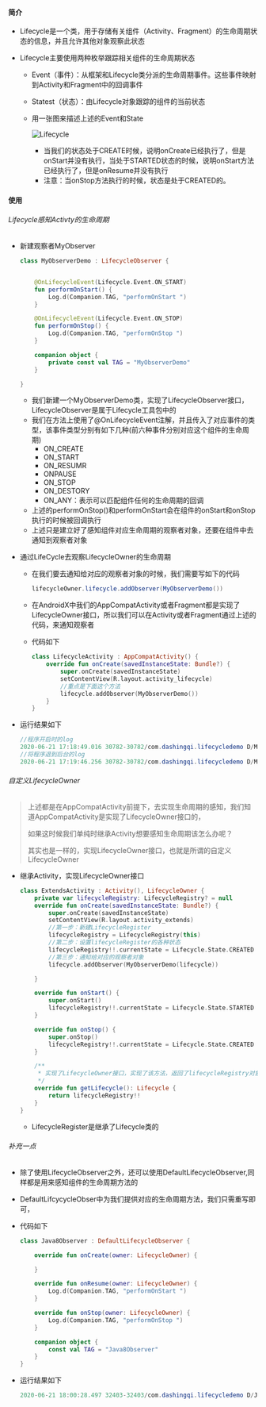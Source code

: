 #### 简介

- Lifecycle是一个类，用于存储有关组件（Activity、Fragment）的生命周期状态的信息，并且允许其他对象观察此状态

- Lifecycle主要使用两种枚举跟踪相关组件的生命周期状态

  - Event（事件）：从框架和Lifecycle类分派的生命周期事件。这些事件映射到Activity和Fragment中的回调事件

  - Statest（状态）：由Lifecycle对象跟踪的组件的当前状态

  - 用一张图来描述上述的Event和State

    ![Lifecycle](https://upload-images.jianshu.io/upload_images/4997216-e5b4865c28b3e8ab.jpg?imageMogr2/auto-orient/strip%7CimageView2/2/w/1240)

    - 当我们的状态处于CREATE时候，说明onCreate已经执行了，但是onStart并没有执行，当处于STARTED状态的时候，说明onStart方法已经执行了，但是onResume并没有执行
    - 注意：当onStop方法执行的时候，状态是处于CREATED的。

#### 使用

###### Lifecycle感知Activty的生命周期

- 新建观察者MyObserver

  ```kotlin
  class MyObserverDemo : LifecycleObserver {
  
  
      @OnLifecycleEvent(Lifecycle.Event.ON_START)
      fun performOnStart() {
          Log.d(Companion.TAG, "performOnStart ")
      }
  
      @OnLifecycleEvent(Lifecycle.Event.ON_STOP)
      fun performOnStop() {
          Log.d(Companion.TAG, "performOnStop ")
      }
  
      companion object {
          private const val TAG = "MyObserverDemo"
      }
  
  }
  ```

  - 我们新建一个MyObserverDemo类，实现了LifecycleObserver接口，LifecycleObserver是属于Lifecycle工具包中的
  - 我们在方法上使用了@OnLifecycleEvent注解，并且传入了对应事件的类型，该事件类型分别有如下几种(前六种事件分别对应这个组件的生命周期)
    - ON_CREATE
    - ON_START
    - ON_RESUMR
    - ONPAUSE
    - ON_STOP
    - ON_DESTORY
    - ON_ANY：表示可以匹配组件任何的生命周期的回调
  - 上述的performOnStop()和performOnStart会在组件的onStart和onStop执行的时候被回调执行
  - 上述只是建立好了感知组件对应生命周期的观察者对象，还要在组件中去通知到观察者对象

- 通过LifeCycle去观察LifecycleOwner的生命周期

  - 在我们要去通知给对应的观察者对象的时候，我们需要写如下的代码

    ```java
    lifecycleOwner.lifecycle.addObserver(MyObserverDemo())
    ```

  - 在AndroidX中我们的AppCompatActivity或者Fragment都是实现了LifecycleOwner接口，所以我们可以在Activity或者Fragment通过上述的代码，来通知观察者

  - 代码如下

    ```kotlin
    class LifecycleActivity : AppCompatActivity() {
        override fun onCreate(savedInstanceState: Bundle?) {
            super.onCreate(savedInstanceState)
            setContentView(R.layout.activity_lifecycle)
            //重点是下面这个方法
            lifecycle.addObserver(MyObserverDemo())
        }
    }
    ```

- 运行结果如下

  ```java
  //程序开启时的log
  2020-06-21 17:18:49.016 30782-30782/com.dashingqi.lifecycledemo D/MyObserverDemo: performOnStart 
  //将程序退到后台的log
  2020-06-21 17:19:46.256 30782-30782/com.dashingqi.lifecycledemo D/MyObserverDemo: performOnStop 
  ```

###### 自定义LifecycleOwner

> 上述都是在AppCompatActivity前提下，去实现生命周期的感知，我们知道AppCompatActivity是实现了LifecycleOwner接口的，
>
> 如果这时候我们单纯时继承Activity想要感知生命周期该怎么办呢？
>
> 其实也是一样的，实现LifecycleOwner接口，也就是所谓的自定义LifecycleOwner

- 继承Activity，实现LifecycleOwner接口

  ```kotlin
  class ExtendsActivity : Activity(), LifecycleOwner {
      private var lifecycleRegistry: LifecycleRegistry? = null
      override fun onCreate(savedInstanceState: Bundle?) {
          super.onCreate(savedInstanceState)
          setContentView(R.layout.activity_extends)
          //第一步：新建LifecycleRegister
          lifecycleRegistry = LifecycleRegistry(this)
          //第二步：设置lifecycleRegister的各种状态
          lifecycleRegistry!!.currentState = Lifecycle.State.CREATED
          //第三步：通知给对应的观察者对象
          lifecycle.addObserver(MyObserverDemo(lifecycle))
  
      }
  
      override fun onStart() {
          super.onStart()
          lifecycleRegistry!!.currentState = Lifecycle.State.STARTED
      }
  
      override fun onStop() {
          super.onStop()
          lifecycleRegistry!!.currentState = Lifecycle.State.CREATED
      }
  
      /**
       * 实现了LifecycleOwner接口，实现了该方法，返回了lifecycleRegistry对象
       */
      override fun getLifecycle(): Lifecycle {
          return lifecycleRegistry!!
      }
  }
  ```

  - LifecycleRegister是继承了Lifecycle类的

###### 补充一点

- 除了使用LifecycleObserver之外，还可以使用DefaultLifecycleObserver,同样都是用来感知组件的生命周期方法的

- DefaultLifcycycleObser中为我们提供对应的生命周期方法，我们只需重写即可，

- 代码如下

  ```kotlin
  class Java8Observer : DefaultLifecycleObserver {
  
      override fun onCreate(owner: LifecycleOwner) {
  
      }
  
      override fun onResume(owner: LifecycleOwner) {
          Log.d(Companion.TAG, "performOnStart ")
      }
  
      override fun onStop(owner: LifecycleOwner) {
          Log.d(Companion.TAG, "performOnStop ")
      }
  
      companion object {
          const val TAG = "Java8Observer"
      }
  }
  ```

- 运行结果如下

  ```java
  2020-06-21 18:00:28.497 32403-32403/com.dashingqi.lifecycledemo D/Java8Observer: performOnStart
  ```

  

